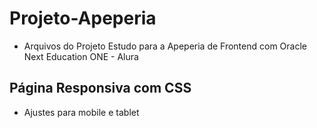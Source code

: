 # Projeto-Apeperia

- Arquivos do Projeto Estudo para a Apeperia de Frontend com Oracle Next Education ONE - Alura

## Página Responsiva com CSS

- Ajustes  para mobile e tablet
